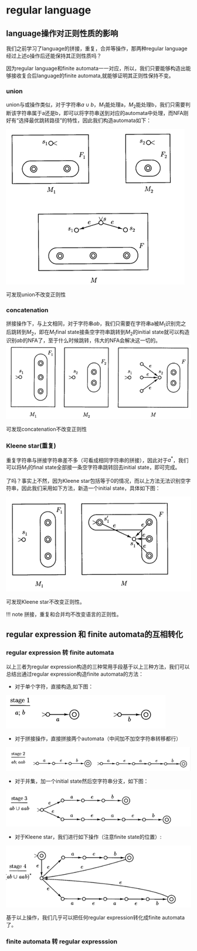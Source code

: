 # regular language

## language操作对正则性质的影响

我们之前学习了language的拼接，重复，合并等操作，那两种regular language经过上述o操作后还能保持其正则性质吗？

因为regular language和finite automata一一对应，所以，我们只要能够构造出能够接收复合后language的finite automata,就能够证明其正则性保持不变。

### union

union与或操作类似，对于字符串$a\cup b$，$M_1$能处理a，$M_2$能处理b，我们只需要判断该字符串属于a还是b，即可以将字符串送到对应的automata中处理，而NFA刚好有“选择最优跳转路径”的特性，因此我们构造automata如下：

![union](pic_rl/union.png)

可发现union不改变正则性

### concatenation

拼接操作下，与上文相同，对于字符串$ab$，我们只需要在字符串a被$M_1$识别完之后跳转到$M_2$，即在$M_1$final state接条空字符串跳转到$M_2$的initial state就可以构造识别$ab$的NFA了，至于什么时候跳转，伟大的NFA会解决这一切的。
![concatenation](pic_rl/conca.png)

可发现concatenation不改变正则性

### Kleene star(重复)

重复字符串与拼接字符串差不多（可看成相同字符串的拼接），因此对于$a^*$，我们可以将$M_1$的final state全部接一条空字符串跳转回去initial state，即可完成。

了吗？事实上不然，因为Kleene star包括等于0的情况，而以上方法无法识别空字符串，因此我们采用如下方法，新造一个initial state，具体如下图：

![Kleene](pic_rl/kleene.png)

可发现Kleene star不改变正则性。

!!! note
    拼接，重复和合并均不改变语言的正则性。


## regular expression 和 finite automata的互相转化

### regular expression 转 finite automata
以上三者为regular expression构造的三种常用手段基于以上三种方法，我们可以总结出通过regular expression构造finite automata的方法：
  
* 对于单个字符，直接构造,如下图：

![FA_1](pic_rl/R_FA1.png)

* 对于拼接操作，直接拼接两个automata（中间加不加空字符串转移都行）

![FA_2](pic_rl/R_FA2.png)

* 对于并集，加一个initial state然后空字符串分支，如下图：

![FA_3](pic_rl/R_FA3.png)

* 对于Kleene star，我们进行如下操作（注意finite state的位置）:
  
![FA_4](pic_rl/R_FA4.png)

基于以上操作，我们几乎可以把任何regular expression转化成finite automata了。

### finite automata 转 regular expresssion
